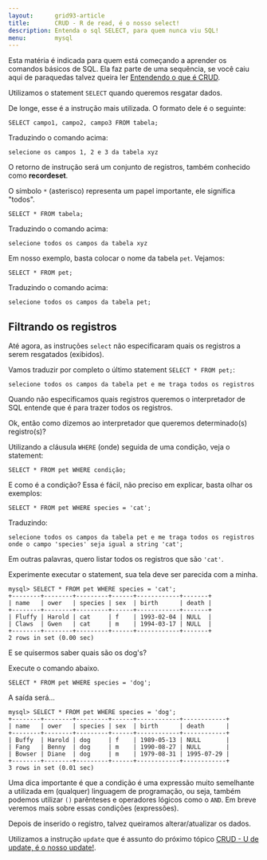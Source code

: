 ```yaml
---
layout:      grid93-article
title:       CRUD - R de read, é o nosso select!
description: Entenda o sql SELECT, para quem nunca viu SQL!
menu:        mysql
---
```


Esta matéria é indicada para quem está começando a aprender os comandos básicos de SQL. Ela faz parte de uma sequência, se
você caiu aqui de paraquedas talvez queira ler [Entendendo o que é CRUD](../mysql-crud).

Utilizamos o statement `SELECT` quando queremos resgatar dados.

De longe, esse é a instrução mais utilizada. O formato dele é o seguinte:

    SELECT campo1, campo2, campo3 FROM tabela;

Traduzindo o comando acima: 
    
    selecione os campos 1, 2 e 3 da tabela xyz

O retorno de instrução será um conjunto de registros, também conhecido como __recordeset__.

O símbolo `*` (asterisco) representa um papel importante, ele significa "todos".

    SELECT * FROM tabela;

Traduzindo o comando acima: 

    selecione todos os campos da tabela xyz

Em nosso exemplo, basta colocar o nome da tabela `pet`. Vejamos:

    SELECT * FROM pet;

Traduzindo o comando acima: 

    selecione todos os campos da tabela pet;



Filtrando os registros
---

Até agora, as instruções `select` não especificaram quais os registros a serem resgatados (exibidos).

Vamos traduzir por completo o último statement `SELECT * FROM pet;`:

    selecione todos os campos da tabela pet e me traga todos os registros

Quando não especificamos quais registros queremos o interpretador de SQL entende que é para trazer todos os registros.

Ok, então como dizemos ao interpretador que queremos determinado(s) registro(s)?

Utilizando a cláusula `WHERE` (onde) seguida de uma condição, veja o statement:

    SELECT * FROM pet WHERE condição;

E como é a condição? Essa é fácil, não preciso em explicar, basta olhar os exemplos:

    SELECT * FROM pet WHERE species = 'cat';

Traduzindo:

    selecione todos os campos da tabela pet e me traga todos os registros onde o campo 'species' seja igual a string 'cat';

Em outras palavras, quero listar todos os registros que são `'cat'`.

Experimente executar o statement, sua tela deve ser parecida com a minha.

    mysql> SELECT * FROM pet WHERE species = 'cat';
    +--------+--------+---------+------+------------+-------+
    | name   | ower   | species | sex  | birth      | death |
    +--------+--------+---------+------+------------+-------+
    | Fluffy | Harold | cat     | f    | 1993-02-04 | NULL  |
    | Claws  | Gwen   | cat     | m    | 1994-03-17 | NULL  |
    +--------+--------+---------+------+------------+-------+
    2 rows in set (0.00 sec)


E se quisermos  saber quais são os dog's?

Execute o comando abaixo.

    SELECT * FROM pet WHERE species = 'dog';

A saída será...

    mysql> SELECT * FROM pet WHERE species = 'dog';
    +--------+--------+---------+------+------------+------------+
    | name   | ower   | species | sex  | birth      | death      |
    +--------+--------+---------+------+------------+------------+
    | Buffy  | Harold | dog     | f    | 1989-05-13 | NULL       |
    | Fang   | Benny  | dog     | m    | 1990-08-27 | NULL       |
    | Bowser | Diane  | dog     | m    | 1979-08-31 | 1995-07-29 |
    +--------+--------+---------+------+------------+------------+
    3 rows in set (0.01 sec)


Uma dica importante é que a condição é uma expressão muito semelhante a utilizada em (qualquer) linguagem de programação,
ou seja, também podemos utilizar `()` parênteses e operadores lógicos como o `AND`. Em breve veremos mais sobre essas
condições (expressões).

Depois de inserido o registro, talvez queiramos alterar/atualizar os dados.

Utilizamos a instrução `update` que é assunto do próximo tópico [CRUD - U de update, é  o nosso update!](../mysql-crud-update/).
